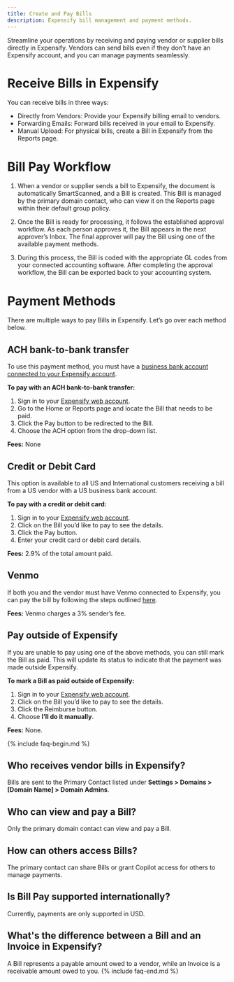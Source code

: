 ```yaml
---
title: Create and Pay Bills
description: Expensify bill management and payment methods.
---
```

Streamline your operations by receiving and paying vendor or supplier bills directly in Expensify. Vendors can send bills even if they don't have an Expensify account, and you can manage payments seamlessly.

# Receive Bills in Expensify
You can receive bills in three ways:
- Directly from Vendors: Provide your Expensify billing email to vendors.
- Forwarding Emails: Forward bills received in your email to Expensify.
- Manual Upload: For physical bills, create a Bill in Expensify from the Reports page.

# Bill Pay Workflow
1. When a vendor or supplier sends a bill to Expensify, the document is automatically SmartScanned, and a Bill is created. This Bill is managed by the primary domain contact, who can view it on the Reports page within their default group policy.

2. Once the Bill is ready for processing, it follows the established approval workflow. As each person approves it, the Bill appears in the next approver’s Inbox. The final approver will pay the Bill using one of the available payment methods.

3. During this process, the Bill is coded with the appropriate GL codes from your connected accounting software. After completing the approval workflow, the Bill can be exported back to your accounting system.

# Payment Methods
There are multiple ways to pay Bills in Expensify. Let’s go over each method below. 

## ACH bank-to-bank transfer

To use this payment method, you must have a [business bank account connected to your Expensify account](https://help.expensify.com/articles/expensify-classic/bank-accounts-and-payments/bank-accounts/Connect-US-Business-Bank-Account).

**To pay with an ACH bank-to-bank transfer:** 
1. Sign in to your [Expensify web account](www.expensify.com).
2. Go to the Home or Reports page and locate the Bill that needs to be paid.
3. Click the Pay button to be redirected to the Bill.
4. Choose the ACH option from the drop-down list.

**Fees:** None

## Credit or Debit Card
This option is available to all US and International customers receiving a bill from a US vendor with a US business bank account. 

**To pay with a credit or debit card:**
1. Sign in to your [Expensify web account](www.expensify.com).
2. Click on the Bill you’d like to pay to see the details.
3. Click the Pay button.
4. Enter your credit card or debit card details. 

**Fees:** 2.9% of the total amount paid.

## Venmo
If both you and the vendor must have Venmo connected to Expensify, you can pay the bill by following the steps outlined [here](https://help.expensify.com/articles/expensify-classic/bank-accounts-and-payments/Third-Party-Payments#setting-up-third-party-payments).

**Fees:** Venmo charges a 3% sender’s fee.


## Pay outside of Expensify 
If you are unable to pay using one of the above methods, you can still mark the Bill as paid. This will update its status to indicate that the payment was made outside Expensify. 

**To mark a Bill as paid outside of Expensify:**
1. Sign in to your [Expensify web account](www.expensify.com).
2. Click on the Bill you’d like to pay to see the details.
3. Click the Reimburse button.
4. Choose **I’ll do it manually**.

**Fees:** None.

{% include faq-begin.md %}

## Who receives vendor bills in Expensify?
Bills are sent to the Primary Contact listed under **Settings > Domains > [Domain Name] > Domain Admins**.

## Who can view and pay a Bill?
Only the primary domain contact can view and pay a Bill.

## How can others access Bills?
The primary contact can share Bills or grant Copilot access for others to manage payments.

## Is Bill Pay supported internationally?
Currently, payments are only supported in USD.

## What's the difference between a Bill and an Invoice in Expensify?
A Bill represents a payable amount owed to a vendor, while an Invoice is a receivable amount owed to you.
{% include faq-end.md %}

